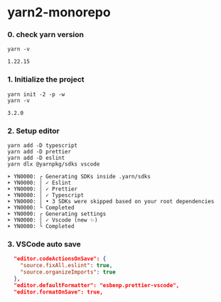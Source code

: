 # yarn2-monorepo

### 0. check yarn version

```
yarn -v

1.22.15
```

### 1. Initialize the project

```
yarn init -2 -p -w
yarn -v

3.2.0
```

### 2. Setup editor

```
yarn add -D typescript
yarn add -D prettier
yarn add -D eslint
yarn dlx @yarnpkg/sdks vscode

➤ YN0000: ┌ Generating SDKs inside .yarn/sdks
➤ YN0000: │ ✓ Eslint
➤ YN0000: │ ✓ Prettier
➤ YN0000: │ ✓ Typescript
➤ YN0000: │ • 3 SDKs were skipped based on your root dependencies
➤ YN0000: └ Completed
➤ YN0000: ┌ Generating settings
➤ YN0000: │ ✓ Vscode (new ✨)
➤ YN0000: └ Completed
```

### 3. VSCode auto save

```json
  "editor.codeActionsOnSave": {
    "source.fixAll.eslint": true,
    "source.organizeImports": true
  },
  "editor.defaultFormatter": "esbenp.prettier-vscode",
  "editor.formatOnSave": true,
```
